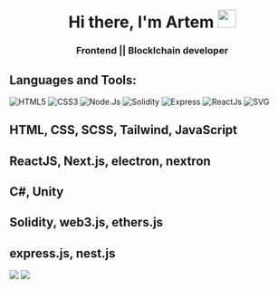 <h1 align="center">
  Hi there, I'm Artem
  <img src="https://github.com/blackcater/blackcater/raw/main/images/Hi.gif" height="32"/>
</h1>
<h3 align="center">Frontend || Blocklchain developer</h3>

## Languages and Tools:

![HTML5](https://img.shields.io/badge/-html5-121212?style=for-the-badge&logo=html5)
![CSS3](https://img.shields.io/badge/-css3-121212?style=for-the-badge&logo=css3)
![Node.Js](https://img.shields.io/badge/-node.js-121212?style=for-the-badge&logo=node.js)
![Solidity](https://img.shields.io/badge/-solidity-121212?style=for-the-badge&logo=solidity)
![Express](https://img.shields.io/badge/-express-121212?style=for-the-badge&logo=express)
![ReactJs](https://img.shields.io/badge/-ReactJs-121212?style=for-the-badge&logo=react)
![SVG](https://img.shields.io/badge/-SVG-121212?style=for-the-badge&logo=SVG)

## HTML, CSS, SCSS, Tailwind, JavaScript
## ReactJS, Next.js, electron, nextron
## C#, Unity
## Solidity, web3.js, ethers.js 
## express.js, nest.js

![](https://github-profile-summary-cards.vercel.app/api/cards/profile-details?username=faes763&theme=tokyonight)
![](https://github-profile-summary-cards.vercel.app/api/cards/repos-per-language?username=faes763&theme=tokyonight)

